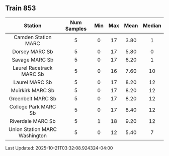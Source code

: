 ## Train 853

| Station | Num Samples | Min | Max | Mean | Median |
| :-----: | :---------: | :-: | :-: | :--: | :----: |
| Camden Station MARC | 5 | 0 | 17 | 3.80 | 1 |
| Dorsey MARC Sb | 5 | 0 | 17 | 5.80 | 0 |
| Savage MARC Sb | 5 | 0 | 17 | 6.20 | 1 |
| Laurel Racetrack MARC Sb | 5 | 0 | 16 | 7.60 | 10 |
| Laurel MARC Sb | 5 | 0 | 17 | 8.20 | 12 |
| Muirkirk MARC Sb | 5 | 0 | 17 | 8.20 | 12 |
| Greenbelt MARC Sb | 5 | 0 | 17 | 8.20 | 12 |
| College Park MARC Sb | 5 | 0 | 17 | 8.40 | 12 |
| Riverdale MARC Sb | 5 | 1 | 18 | 9.20 | 12 |
| Union Station MARC Washington | 5 | 0 | 12 | 5.40 | 7 |


Last Updated: 2025-10-21T03:32:08.924324-04:00